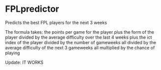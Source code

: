 # FPLpredictor
Predicts the best FPL players for the next 3 weeks

The formula takes:
  the points per game for the player
  plus
  the form of the player divided by the average difficulty over the last 4 weeks
  plus
  the ict index of the player divided by the number of gameweeks
  all divided by
  the average difficulty of the next 3 gameweeks
  all multiplied by the chance of playing

Update: IT WORKS
